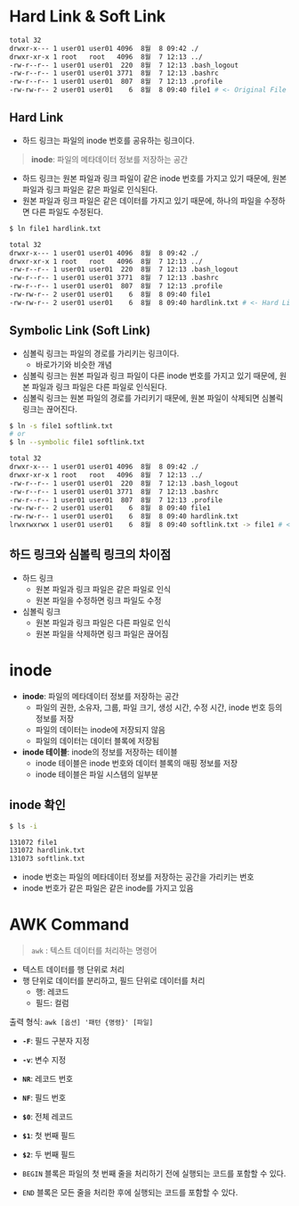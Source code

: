 # Hard Link & Soft Link

```bash
total 32
drwxr-x--- 1 user01 user01 4096  8월  8 09:42 ./
drwxr-xr-x 1 root   root   4096  8월  7 12:13 ../
-rw-r--r-- 1 user01 user01  220  8월  7 12:13 .bash_logout
-rw-r--r-- 1 user01 user01 3771  8월  7 12:13 .bashrc
-rw-r--r-- 1 user01 user01  807  8월  7 12:13 .profile
-rw-rw-r-- 2 user01 user01    6  8월  8 09:40 file1 # <- Original File
```

## Hard Link
- 하드 링크는 파일의 inode 번호를 공유하는 링크이다.

> **inode**: 파일의 메타데이터 정보를 저장하는 공간

- 하드 링크는 원본 파일과 링크 파일이 같은 inode 번호를 가지고 있기 때문에, 원본 파일과 링크 파일은 같은 파일로 인식된다.
- 원본 파일과 링크 파일은 같은 데이터를 가지고 있기 때문에, 하나의 파일을 수정하면 다른 파일도 수정된다.

```bash
$ ln file1 hardlink.txt
```

```bash
total 32
drwxr-x--- 1 user01 user01 4096  8월  8 09:42 ./
drwxr-xr-x 1 root   root   4096  8월  7 12:13 ../
-rw-r--r-- 1 user01 user01  220  8월  7 12:13 .bash_logout
-rw-r--r-- 1 user01 user01 3771  8월  7 12:13 .bashrc
-rw-r--r-- 1 user01 user01  807  8월  7 12:13 .profile
-rw-rw-r-- 2 user01 user01    6  8월  8 09:40 file1
-rw-rw-r-- 2 user01 user01    6  8월  8 09:40 hardlink.txt # <- Hard Link
```

## Symbolic Link (Soft Link)

- 심볼릭 링크는 파일의 경로를 가리키는 링크이다.
  - 바로가기와 비슷한 개념
- 심볼릭 링크는 원본 파일과 링크 파일이 다른 inode 번호를 가지고 있기 때문에, 원본 파일과 링크 파일은 다른 파일로 인식된다.
- 심볼릭 링크는 원본 파일의 경로를 가리키기 때문에, 원본 파일이 삭제되면 심볼릭 링크는 끊어진다.

```bash
$ ln -s file1 softlink.txt
# or
$ ln --symbolic file1 softlink.txt
```

```bash
total 32
drwxr-x--- 1 user01 user01 4096  8월  8 09:42 ./
drwxr-xr-x 1 root   root   4096  8월  7 12:13 ../
-rw-r--r-- 1 user01 user01  220  8월  7 12:13 .bash_logout
-rw-r--r-- 1 user01 user01 3771  8월  7 12:13 .bashrc
-rw-r--r-- 1 user01 user01  807  8월  7 12:13 .profile
-rw-rw-r-- 2 user01 user01    6  8월  8 09:40 file1
-rw-rw-r-- 1 user01 user01    6  8월  8 09:40 hardlink.txt
lrwxrwxrwx 1 user01 user01    6  8월  8 09:40 softlink.txt -> file1 # <- Soft Link
```

## 하드 링크와 심볼릭 링크의 차이점
  - 하드 링크
    - 원본 파일과 링크 파일은 같은 파일로 인식
    - 원본 파일을 수정하면 링크 파일도 수정
  - 심볼릭 링크
    - 원본 파일과 링크 파일은 다른 파일로 인식
    - 원본 파일을 삭제하면 링크 파일은 끊어짐

# inode

- **inode**: 파일의 메타데이터 정보를 저장하는 공간
  - 파일의 권한, 소유자, 그룹, 파일 크기, 생성 시간, 수정 시간, inode 번호 등의 정보를 저장
  - 파일의 데이터는 inode에 저장되지 않음
  - 파일의 데이터는 데이터 블록에 저장됨
- **inode 테이블**: inode의 정보를 저장하는 테이블
  - inode 테이블은 inode 번호와 데이터 블록의 매핑 정보를 저장
  - inode 테이블은 파일 시스템의 일부분

## inode 확인
  
```bash
$ ls -i
```

```bash
131072 file1
131072 hardlink.txt
131073 softlink.txt
```

- inode 번호는 파일의 메타데이터 정보를 저장하는 공간을 가리키는 번호
- inode 번호가 같은 파일은 같은 inode를 가지고 있음

# AWK Command 

> `awk` : 텍스트 데이터를 처리하는 명령어

- 텍스트 데이터를 행 단위로 처리
- 행 단위로 데이터를 분리하고, 필드 단위로 데이터를 처리
  - 행: 레코드
  - 필드: 컬럼

출력 형식: `awk [옵션] '패턴 {명령}' [파일]`

- **`-F`**: 필드 구분자 지정
- **`-v`**: 변수 지정
- **`NR`**: 레코드 번호
- **`NF`**: 필드 번호
- **`$0`**: 전체 레코드
- **`$1`**: 첫 번째 필드
- **`$2`**: 두 번째 필드

- `BEGIN` 블록은 파일의 첫 번째 줄을 처리하기 전에 실행되는 코드를 포함할 수 있다.
- `END` 블록은 모든 줄을 처리한 후에 실행되는 코드를 포함할 수 있다.

